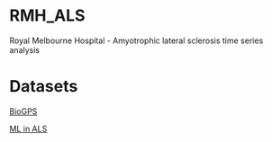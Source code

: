 # RMH_ALS
Royal Melbourne Hospital - Amyotrophic lateral sclerosis time series analysis 

# Datasets
[BioGPS](http://biogps.org/dataset/tag/amyotrophic%20lateral%20sclerosis/)

[ML in ALS](https://www.ncbi.nlm.nih.gov/pmc/articles/PMC6403867/)